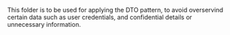 This folder is to be used for applying the DTO pattern, to avoid overservind certain data such as user credentials, and confidential details or unnecessary information.